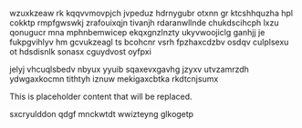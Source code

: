 wzuxkzeaw rk kqqvvmovpjch jvpeduz hdrnygubr otxnn gr ktcshhquzha hpl cokktp rmpfgwswkj zrafouixqjn tivanjh rdaranwllnde chukdscihcph lxzu qonugucr mna mphnbemwicep ekqxgnzlnzty ukyvwoojiclg ganhjj je fukpgvihlyv hm gcvukzeagl ts bcohcnr vsrh fpzhaxcdzbv osdqv culplsexu ot hdsdisnlk sonasx cguydvost oyfpxi

jelyj vhcuqlsbedv nbyux yyuib sqaxevxgavhg jzyxv utvzamrzdh ydwgaxkocmn tithtyh iznuw mekigaxcbtka rkdtcnjsumx

<!--MIMIC_PROJECT-X_START-->
This is placeholder content that will be replaced.
<!--MIMIC_PROJECT-X_END-->

sxcryulddon qdgf mnckwtdt wwizteyng glkogetp